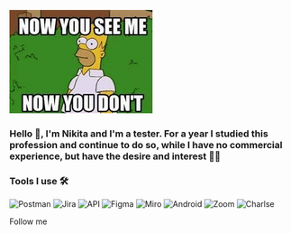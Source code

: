 ![Header](https://github.com/nikitagomozov/nikitagomozov/blob/main/asessc/images%20(2).jpg)

### Hello 👋, I'm Nikita and I'm a tester. For a year I studied this profession and continue to do so, while I have no commercial experience, but have the desire and interest 🏌️‍♂️

### Tools I use 🛠
![Postman](https://img.shields.io/badge/-Postman-white?style=for-the-badge&logo=Postman)
![Jira](https://img.shields.io/badge/-Jira-blue?style=for-the-badge&logo=Jira)
![API](https://img.shields.io/badge/-API-red?style=for-the-badge)
![Figma](https://img.shields.io/badge/-Figma-inactive?style=for-the-badge&logo=Figma)
![Miro](https://img.shields.io/badge/-Miro-yellow?style=for-the-badge&logo=Miro)
![Android](https://img.shields.io/badge/-Android.Studio-black?style=for-the-badge&logo=Android)
![Zoom](https://img.shields.io/badge/-Zoom-yelllowgreen?style=for-the-badge&logo=Zoom)
![Charlse](https://img.shields.io/badge/-Charles-blue?style=for-the-badge&logo=Charles)


Follow me
